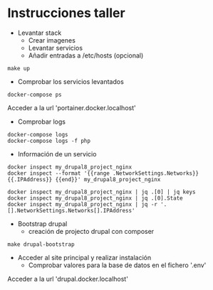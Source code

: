 # Instrucciones taller

- Levantar stack
   - Crear imagenes
   - Levantar servicios
   - Añadir entradas a /etc/hosts (opcional)

```shell
make up
```

- Comprobar los servicios levantados

```shell
docker-compose ps
```

Acceder a la url 'portainer.docker.localhost'

- Comprobar logs
```shell
docker-compose logs
docker-compose logs -f php
```
- Información de un servicio

```shell
docker inspect my_drupal8_project_nginx
docker inspect --format '{{range .NetworkSettings.Networks}}{{.IPAddress}} {{end}}' my_drupal8_project_nginx

docker inspect my_drupal8_project_nginx | jq .[0] | jq keys
docker inspect my_drupal8_project_nginx | jq .[0].State
docker inspect my_drupal8_project_nginx | jq -r '.[].NetworkSettings.Networks[].IPAddress'
```

- Bootstrap drupal
   - creación de projecto drupal con composer

```shell
make drupal-bootstrap
```

- Acceder al site principal y realizar instalación
    - Comprobar valores para la base de datos en el fichero '.env'

Acceder a la url 'drupal.docker.localhost'